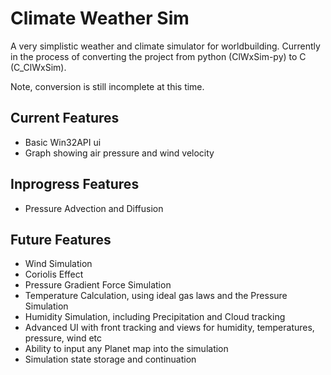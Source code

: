 # Climate Weather Sim
A very simplistic weather and climate simulator for worldbuilding. Currently in the process of converting the project from python (ClWxSim-py) to C (C_ClWxSim).

Note, conversion is still incomplete at this time.

## Current Features
- Basic Win32API ui
- Graph showing air pressure and wind velocity

## Inprogress Features
- Pressure Advection and Diffusion

## Future Features
- Wind Simulation
- Coriolis Effect
- Pressure Gradient Force Simulation
- Temperature Calculation, using ideal gas laws and the Pressure Simulation
- Humidity Simulation, including Precipitation and Cloud tracking
- Advanced UI with front tracking and views for humidity, temperatures, pressure, wind etc
- Ability to input any Planet map into the simulation
- Simulation state storage and continuation
